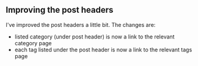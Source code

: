 ## Improving the post headers

I've improved the post headers a little bit. The changes are:

- listed category (under post header) is now a link to the relevant category page
- each tag listed under the post header is now a link to the relevant tags page
